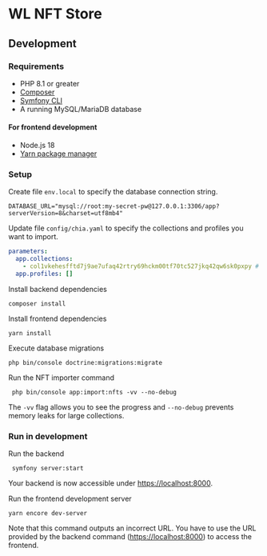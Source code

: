 # WL NFT Store

## Development

### Requirements

* PHP 8.1 or greater
* [Composer](https://getcomposer.org/)
* [Symfony CLI](https://symfony.com/download)
* A running MySQL/MariaDB database

#### For frontend development

* Node.js 18
* [Yarn package manager](https://classic.yarnpkg.com/)

### Setup

Create file `env.local` to specify the database connection string.

```shell
DATABASE_URL="mysql://root:my-secret-pw@127.0.0.1:3306/app?serverVersion=8&charset=utf8mb4"
```

Update file `config/chia.yaml` to specify the collections and profiles you want to import.

```yaml
parameters:
  app.collections:
    - col1vkehesfftd7j9ae7ufaq42rtry69hckm00tf70tc527jkq42qw6sk0pxpy # Ultimate Farmers Club
  app.profiles: []
```

Install backend dependencies

```shell
composer install
```

Install frontend dependencies

```shell
yarn install
```

Execute database migrations

```shell
php bin/console doctrine:migrations:migrate
```

Run the NFT importer command

```shell
 php bin/console app:import:nfts -vv --no-debug
```

The `-vv` flag allows you to see the progress and `--no-debug` prevents memory leaks for large collections.  

### Run in development

Run the backend

```shell
 symfony server:start
```

Your backend is now accessible under [https://localhost:8000](https://localhost:8000).

Run the frontend development server

```shell
yarn encore dev-server
```

Note that this command outputs an incorrect URL. You have to use the URL provided by the backend
command ([https://localhost:8000](https://localhost:8000)) to access the frontend.